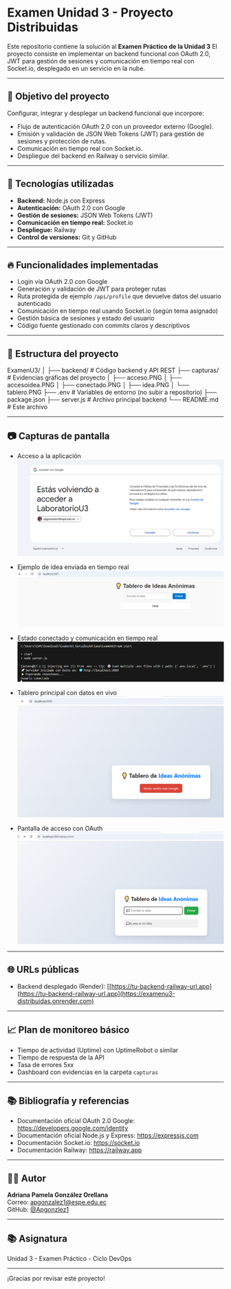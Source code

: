 # Examen Unidad 3 - Proyecto Distribuidas 

Este repositorio contiene la solución al **Examen Práctico de la Unidad 3** 
El proyecto consiste en implementar un backend funcional con OAuth 2.0, JWT para gestión de sesiones y comunicación en tiempo real con Socket.io, desplegado en un servicio en la nube.

---

## 🎯 Objetivo del proyecto

Configurar, integrar y desplegar un backend funcional que incorpore:

- Flujo de autenticación OAuth 2.0 con un proveedor externo (Google).
- Emisión y validación de JSON Web Tokens (JWT) para gestión de sesiones y protección de rutas.
- Comunicación en tiempo real con Socket.io.
- Despliegue del backend en Railway o servicio similar.

---

## 🧰 Tecnologías utilizadas

- **Backend:** Node.js con Express  
- **Autenticación:** OAuth 2.0 con Google  
- **Gestión de sesiones:** JSON Web Tokens (JWT)  
- **Comunicación en tiempo real:** Socket.io  
- **Despliegue:** Railway  
- **Control de versiones:** Git y GitHub  

---

## 🔥 Funcionalidades implementadas

- Login vía OAuth 2.0 con Google  
- Generación y validación de JWT para proteger rutas  
- Ruta protegida de ejemplo `/api/profile` que devuelve datos del usuario autenticado  
- Comunicación en tiempo real usando Socket.io (según tema asignado)  
- Gestión básica de sesiones y estado del usuario  
- Código fuente gestionado con commits claros y descriptivos  

---

## 📁 Estructura del proyecto

ExamenU3/
│
├── backend/ # Código backend y API REST
├── capturas/ # Evidencias gráficas del proyecto
│ ├── acceso.PNG
│ ├── accesoidea.PNG
│ ├── conectado.PNG
│ ├── idea.PNG
│ └── tablero.PNG
├── .env # Variables de entorno (no subir a repositorio)
├── package.json
├── server.js # Archivo principal backend
└── README.md # Este archivo


---

## 📷 Capturas de pantalla

- Acceso a la aplicación  
![Acceso](capturas/acceso.PNG)

- Ejemplo de idea enviada en tiempo real  
![Idea](capturas/idea.PNG)

- Estado conectado y comunicación en tiempo real  
![Conectado](capturas/conectado.PNG)

- Tablero principal con datos en vivo  
![Tablero](capturas/tablero.PNG)

- Pantalla de acceso con OAuth  
![Acceso Idea](capturas/accesoidea.PNG)

---

## 🌐 URLs públicas

- Backend desplegado (Render): [[https://tu-backend-railway-url.app](https://tu-backend-railway-url.app](https://examenu3-distribuidas.onrender.com)  


---

## 📈 Plan de monitoreo básico

- Tiempo de actividad (Uptime) con UptimeRobot o similar  
- Tiempo de respuesta de la API  
- Tasa de errores 5xx  
- Dashboard con evidencias en la carpeta `capturas`

---

## 📚 Bibliografía y referencias

- Documentación oficial OAuth 2.0 Google: https://developers.google.com/identity  
- Documentación oficial Node.js y Express: https://expressjs.com  
- Documentación Socket.io: https://socket.io  
- Documentación Railway: https://railway.app  

---

## 🙋‍♀️ Autor

**Adriana Pamela González Orellana**  
Correo: apgonzalez1@espe.edu.ec  
GitHub: [@Apgonzlez1](https://github.com/Apgonzlez1)  

---

## 📚 Asignatura


Unidad 3 - Examen Práctico - Ciclo DevOps  

---

¡Gracias por revisar este proyecto!
